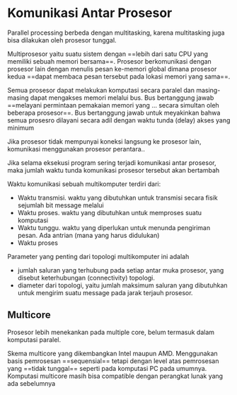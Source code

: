 # Komunikasi Antar Prosesor

Parallel processing berbeda dengan multitasking, karena multitasking juga bisa dilakukan oleh prosesor tunggal.

Multiprosesor yaitu suatu sistem dengan ==lebih dari satu CPU yang memiliki sebuah memori bersama==. Prosesor berkomunikasi dengan prosesor lain dengan menulis pesan ke-memori global dimana prosesor kedua ==dapat membaca pesan tersebut pada lokasi memori yang sama==.

Semua prosesor dapat melakukan komputasi secara paralel dan masing-masing dapat mengakses memori melalui bus. Bus bertanggung jawab ==melayani permintaan pemakaian memori yang ... secara simultan oleh beberapa prosesor==. Bus bertanggung jawab untuk meyakinkan bahwa semua prosesro dilayani secara adil dengan waktu tunda (delay) akses yang minimum

Jika prosesor tidak mempunyai koneksi langsung ke prosesor lain, komunikasi menggunakan prosesor perantara..

Jika selama eksekusi program sering terjadi komunikasi antar prosesor, maka jumlah waktu tunda komunikasi prosesor tersebut akan bertambah

Waktu komunikasi sebuah multikomputer terdiri dari:
- Waktu transmisi. waktu yang dibutuhkan untuk transmisi secara fisik sejumlah bit message melalui
- Waktu proses. waktu yang dibutuhkan untuk memproses suatu komputasi
- Waktu tunggu. waktu yang diperlukan untuk menunda pengiriman pesan. Ada antrian (mana yang harus didulukan)
- Waktu proses

Parameter yang penting dari topologi multikomputer ini adalah
- jumlah saluran yang terhubung pada setiap antar muka prosesor, yang disebut keterhubungan (connectivity) topologi. 
- diameter dari topologi, yaitu jumlah maksimum saluran yang dibutuhkan untuk mengirim suatu message pada jarak terjauh prosesor.

## Multicore

Prosesor lebih menekankan pada multiple core, belum termasuk dalam komputasi paralel.

Skema multicore yang dikembangkan Intel maupun AMD. Menggunakan basis pemrosesan ==sequensial== tetapi dengan level atas pemrosesan yang ==tidak tunggal== seperti pada komputasi PC pada umumnya. Komputasi multicore masih bisa compatible dengan perangkat lunak yang ada sebelumnya